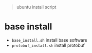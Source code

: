 > ubuntu install script
# base install
- `base_install.sh` install base software
- `protobuf_install.sh` install protobuf

